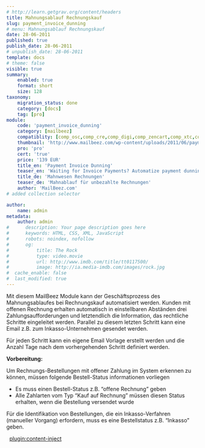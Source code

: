 ```yaml
---
# http://learn.getgrav.org/content/headers
title: Mahnungsablauf Rechnungskauf
slug: payment_invoice_dunning
# menu: Mahnungsablauf Rechnungskauf
date: 28-06-2011
published: true
publish_date: 28-06-2011
# unpublish_date: 28-06-2011
template: docs
# theme: false
visible: true
summary:
    enabled: true
    format: short
    size: 128
taxonomy:
    migration_status: done
    category: [docs]
    tag: [pro]
module:
    code: 'payment_invoice_dunning'
    category: [mailbeez]
    compatiblity: [comp_osc,comp_cre,comp_digi,comp_zencart,comp_xtc,comp_gambio]
    thumbnail: 'http://www.mailbeez.com/wp-content/uploads/2011/06/payment_inadvance_dunning.png'
    pro: 'pro'
    cert: 'true'
    price: '139 EUR'
    title_en: 'Payment Invoice Dunning'
    teaser_en: 'Waiting for Invoice Payments? Automatize payment dunning.'
    title_de: 'Mahnwesen Rechnungen'
    teaser_de: 'Mahnablauf für unbezahlte Rechnungen'
    author: 'MailBeez.com'
# added collection selector

author:
    name: admin
metadata:
    author: admin
#      description: Your page description goes here
#      keywords: HTML, CSS, XML, JavaScript
#      robots: noindex, nofollow
#      og:
#          title: The Rock
#          type: video.movie
#          url: http://www.imdb.com/title/tt0117500/
#          image: http://ia.media-imdb.com/images/rock.jpg
#  cache_enable: false
#  last_modified: true
---
```


Mit diesem MailBeez Module kann der Geschäftsprozess des Mahnungsablaufes bei Rechnungskauf automatisiert werden. Kunden mit offenen Rechnung erhalten automatisch in einstellbaren Abständen drei Zahlungsaufforderungen und letztendlich die Information, das rechtliche Schritte eingeleitet werden. Parallel zu diesem letzten Schritt kann eine Email z.B. zum Inkasso-Unternehmen gesendet werden.

Für jeden Schritt kann ein eigene Email Vorlage erstellt werden und die Anzahl Tage nach dem vorhergehenden Schritt definiert werden.

**Vorbereitung:**

Um Rechnungs-Bestellungen mit offener Zahlung im System erkennen zu können, müssen folgende Bestell-Status informationen vorliegen

- Es muss einen Bestell-Status z.B. “offene Rechnung” geben
- Alle Zahlarten vom Typ “Kauf auf Rechnung” müssen diesen Status erhalten, wenn die Bestellung versendet wurde

Für die Identifikation von Bestellungen, die ein Inkasso-Verfahren (manueller Vorgang) erfordern, muss es eine Bestellstatus z.B. “Inkasso” geben.

 
[plugin:content-inject](/content_blocks/pro_responsive_template)
